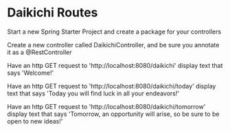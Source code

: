 # Daikichi Routes

Start a new Spring Starter Project and create a package for your controllers

Create a new controller called DaikichiController, and be sure you annotate it as a @RestController

Have an http GET request to 'http://localhost:8080/daikichi' display text that says 'Welcome!'

Have an http GET request to 'http://localhost:8080/daikichi/today' display text that says 'Today you will find luck in all your endeavors!'

Have an http GET request to 'http://localhost:8080/daikichi/tomorrow' display text that says 'Tomorrow, an opportunity will arise, so be sure to be open to new ideas!'